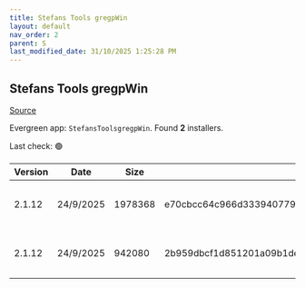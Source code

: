```yaml
---
title: Stefans Tools gregpWin
layout: default
nav_order: 2
parent: S
last_modified_date: 31/10/2025 1:25:28 PM
---
```


## Stefans Tools gregpWin

[Source](https://tools.stefankueng.com/grepWin.html)

Evergreen app: `StefansToolsgregpWin`. Found **2** installers.

Last check: 🟢

| Version | Date      | Size    | Sha256                                                           | Architecture | InstallerType | Type | URI                                                                                                                                                                              |
| ------- | --------- | ------- | ---------------------------------------------------------------- | ------------ | ------------- | ---- | -------------------------------------------------------------------------------------------------------------------------------------------------------------------------------- |
| 2.1.12  | 24/9/2025 | 1978368 | e70cbcc64c966d333940779bf4c5a041bfd9d093a47bb48b48933033ee76fdfc | x64          | Default       | msi  | [https://github.com/stefankueng/grepWin/releases/download/2.1.12/grepWin-2.1.12-x64.msi](https://github.com/stefankueng/grepWin/releases/download/2.1.12/grepWin-2.1.12-x64.msi) |
| 2.1.12  | 24/9/2025 | 942080  | 2b959dbcf1d851201a09b1dee132e43c20aae9027499a181decf7460341182f5 | x86          | Default       | msi  | [https://github.com/stefankueng/grepWin/releases/download/2.1.12/grepWin-2.1.12.msi](https://github.com/stefankueng/grepWin/releases/download/2.1.12/grepWin-2.1.12.msi)         |

